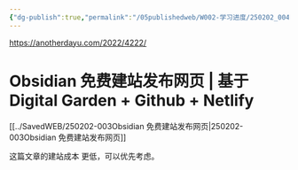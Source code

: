 ```yaml
---
{"dg-publish":true,"permalink":"/05publishedweb/W002-学习进度/250202_004Obsidian 免费建站发布网页/","noteIcon":"","created":"2025-02-21T21:51:50.710+08:00","updated":"2025-02-21T22:05:35.753+08:00"}
---
```





https://anotherdayu.com/2022/4222/

# Obsidian 免费建站发布网页 | 基于 Digital Garden + Github + Netlify


[[../SavedWEB/250202-003Obsidian 免费建站发布网页\|250202-003Obsidian 免费建站发布网页]]

这篇文章的建站成本 更低，可以优先考虑。

